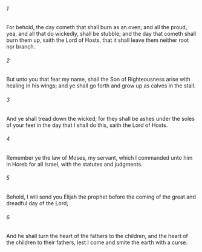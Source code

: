 ###### 1
For behold, the day cometh that shall burn as an oven; and all the proud, yea, and all that do wickedly, shall be stubble; and the day that cometh shall burn them up, saith the Lord of Hosts, that it shall leave them neither root nor branch.

###### 2
But unto you that fear my name, shall the Son of Righteousness arise with healing in his wings; and ye shall go forth and grow up as calves in the stall.

###### 3
And ye shall tread down the wicked; for they shall be ashes under the soles of your feet in the day that I shall do this, saith the Lord of Hosts.

###### 4
Remember ye the law of Moses, my servant, which I commanded unto him in Horeb for all Israel, with the statutes and judgments.

###### 5
Behold, I will send you Elijah the prophet before the coming of the great and dreadful day of the Lord;

###### 6
And he shall turn the heart of the fathers to the children, and the heart of the children to their fathers, lest I come and smite the earth with a curse.

